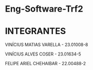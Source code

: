 # Eng-Software-Trf2

# INTEGRANTES

VINÍCIUS MATIAS VARELLA - 23.01008-8

VINÍCIUS ALVES COSER    - 23.01634-5

FELIPE ARIEL CHEHAIBAR  - 22.00488-2
